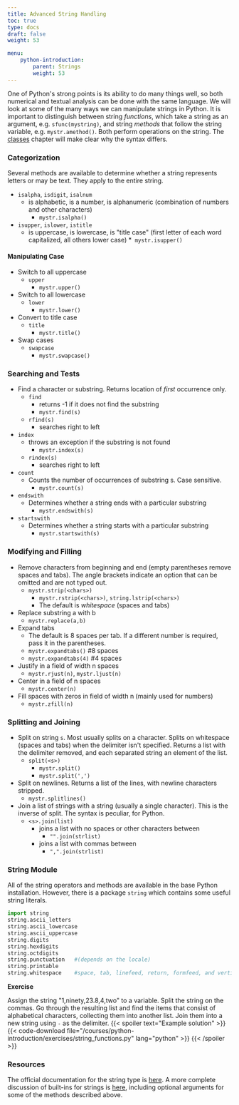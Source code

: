 ```yaml
---
title: Advanced String Handling
toc: true
type: docs
draft: false
weight: 53

menu:
    python-introduction:
        parent: Strings
        weight: 53
---
```


One of Python's strong points is its ability to do many things well, so both numerical and textual analysis can be done with the same language.  We will look at some of the many ways we can manipulate strings in Python.  It is important to distinguish between string _functions_, which take a string as an argument, e.g. `sfunc(mystring)`, and string _methods_ that follow the string variable, e.g. `mystr.amethod()`.  Both perform operations on the string.  The [classes](/courses/python-introduction/classes) chapter will make clear why the syntax differs.

### Categorization

Several methods are available to determine whether a string represents letters or may be text.  They apply to the entire string.

* `isalpha`, `isdigit`, `isalnum`
  * is alphabetic, is a number, is alphanumeric (combination of numbers and other characters)
    * `mystr.isalpha()`
* `isupper`, `islower`, `istitle`
  * is uppercase, is lowercase, is "title case" (first letter of each word capitalized, all others lower case)
    *` mystr.isupper()`

#### Manipulating Case

* Switch to all uppercase
  * `upper`
    * `mystr.upper()`
* Switch to all lowercase
  * `lower`
    * `mystr.lower()`
* Convert to title case 
  * `title`
    * `mystr.title()`
* Swap cases 
  * `swapcase`
    * `mystr.swapcase()`

### Searching and Tests

* Find a character or substring.  Returns location of _first_ occurrence only.
  * `find`
    * returns -1 if it does not find the substring 
    * `mystr.find(s)`
  * `rfind(s)`
    * searches right to left
* `index`
  * throws an exception if the substring is not found 
    * `mystr.index(s)`
  * `rindex(s)`
    * searches right to left
* `count`
  * Counts the number of occurrences of substring s.  Case sensitive.
    * `mystr.count(s)`
* `endswith`
  * Determines whether a string ends with a particular substring
    * `mystr.endswith(s)`
* `startswith`
  * Determines whether a string starts with a particular substring
    * `mystr.startswith(s)`

### Modifying and Filling

* Remove characters from beginning and end (empty parentheses remove spaces and tabs). The angle brackets indicate an option that can be omitted and are not typed out.
  * `mystr.strip(<chars>)`
    * `mystr.rstrip(<chars>)`, `string.lstrip(<chars>)`
    * The default is _whitespace_ (spaces and tabs)
* Replace substring a with b
  * `mystr.replace(a,b)`
* Expand tabs 
  * The default is 8 spaces per tab.  If a different number is required, pass it in the parentheses.
  * `mystr.expandtabs()`  #8 spaces 
  * `mystr.expandtabs(4)` #4 spaces 
* Justify in a field of width n spaces 
  * `mystr.rjust(n)`, `mystr.ljust(n)`
* Center in a field of n spaces 
  * `mystr.center(n)`
* Fill spaces with zeros in field of width n (mainly used for numbers)
  * `mystr.zfill(n)`

### Splitting and Joining

* Split on string `s`.  Most usually splits on a character.  Splits on whitespace (spaces and tabs) when the delimiter isn't specified.  Returns a list with the delimiter removed, and each separated string an element of the list.
  * `split(<s>)`
    * `mystr.split()`
    * `mystr.split(',')`
* Split on newlines.  Returns a list of the lines, with newline characters stripped.
  * `mystr.splitlines()`
* Join a list of strings with a string (usually a single character).  This is the inverse of split.  The syntax is peculiar, for Python.
  * `<s>.join(list)`
    * joins a list with no spaces or other characters between
       * `"".join(strlist)`
    * joins a list with commas between
       * `",".join(strlist)`

### String Module

All of the string operators and methods are available in the base Python installation.  However, there is a package `string` which contains some useful string literals.

```python
import string 
string.ascii_letters
string.ascii_lowercase 
string.ascii_uppercase 
string.digits 
string.hexdigits 
string.octdigits 
string.punctuation   #(depends on the locale)
string.printable 
string.whitespace    #space, tab, linefeed, return, formfeed, and vertical tab.
```

**Exercise**

Assign the string "1,ninety,23.8,4,two" to a variable. Split the string on the commas. Go through the resulting list and find the items that consist of alphabetical characters, collecting them into another list.  Join them into a new string using `-` as the delimiter.
{{< spoiler text="Example solution" >}}
{{< code-download file="/courses/python-introduction/exercises/string_functions.py" lang="python" >}}
{{< /spoiler >}}

### Resources

The official documentation for the string type is [here](https://docs.python.org/3/library/stdtypes.html#text-sequence-type-str).  A more complete discussion of built-ins for strings is [here](https://docs.python.org/3/library/stdtypes.html#string-methods), including optional arguments for some of the methods described above.  

